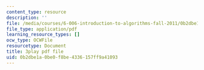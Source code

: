 ```yaml
---
content_type: resource
description: ''
file: /media/courses/6-006-introduction-to-algorithms-fall-2011/0b2dbe1a0be0f8be4336157ff9a41093_PptQgy89cN8.pdf
file_type: application/pdf
learning_resource_types: []
ocw_type: OCWFile
resourcetype: Document
title: 3play pdf file
uid: 0b2dbe1a-0be0-f8be-4336-157ff9a41093
---
```

